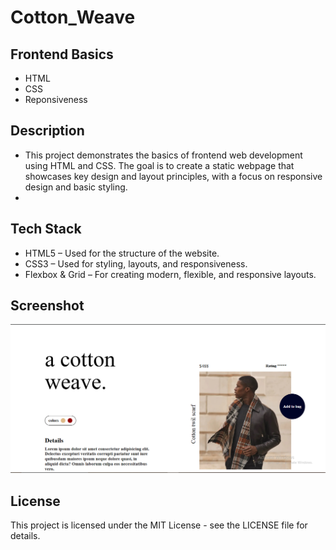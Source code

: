 # Cotton_Weave
## Frontend Basics
- HTML
- CSS
- Reponsiveness

## Description
- This project demonstrates the basics of frontend web development using HTML and CSS. The goal is to create a static webpage that showcases key design and layout principles, with a focus on responsive design and basic styling.
- 
## Tech Stack
- HTML5 – Used for the structure of the website.
- CSS3 – Used for styling, layouts, and responsiveness.
- Flexbox & Grid – For creating modern, flexible, and responsive layouts.

## Screenshot
![Image Alt](https://github.com/Deepakchamola/Cotton_Weave/blob/5b5fdd2843dee232c6b6e74e6524788dddc3b5a0/Cotton_Weave.png)

## License
This project is licensed under the MIT License - see the LICENSE file for details.
